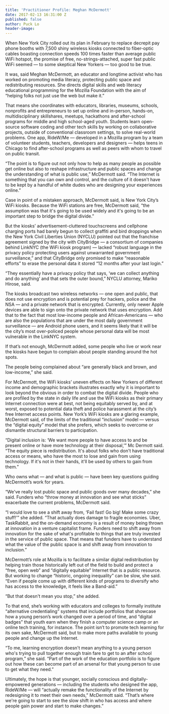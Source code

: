 ```yaml
---
title: 'Practitioner Profile: Meghan McDermott'
date: 2017-02-13 16:31:00 Z
published: false
author: Puck Lo
header-image: 
---
```


When New York City rolled out its plan in February to replace decrepit pay phone booths with 7,500 shiny wireless kiosks connected to fiber-optic cables boasting connection speeds 100 times faster than average public WiFi hotspot, the promise of free, no-strings-attached, super fast public WiFi seemed — to some skeptical New Yorkers — too good to be true.

<!--break-->

It was, said Meghan McDermott, an educator and longtime activist who has worked on promoting media literacy, protecting public space and redistributing resources. She directs digital skills and web literacy educational programming for the Mozilla Foundation with the aim of “helping folks not just use the web but make it.” 

That means she coordinates with educators, libraries, museums, schools, nonprofits and entrepreneurs to set up online and in-person, hands-on, multidisciplinary skillshares, meetups, hackathons and after-school programs for middle and high school-aged youth. Students learn open-source software coding and other tech skills by working on collaborative projects, outside of conventional classroom settings, to solve real-world problems. One app, RideW/Me — developed in a Mozilla program by a team of volunteer students, teachers, developers and designers — helps teens in Chicago to find after-school programs as well as peers with whom to travel on public transit. 

“The point is to figure out not only how to help as many people as possible get online but also to reshape infrastructure and public spaces and change the understanding of what is public use,” McDermott said. “The Internet is something that you can own and control, and the culture of it doesn't have to be kept by a handful of white dudes who are designing your experiences online.”

Case in point of a mistaken approach, McDermott said, is New York City’s WiFi kiosks. Because the WiFi stations are free, McDermott said, “the assumption was that it's going to be used widely and it's going to be an important step to bridge the digital divide.” 

But the kiosks’ advertisement-cluttered touchscreens and cellphone charging ports had barely begun to collect graffiti and bird droppings when the New York Civil Liberties Union (NYCLU) pointed out that the franchise agreement signed by the city with CityBridge — a consortium of companies behind LinkNYC (the WiFi kiosk program) — lacked “robust language in the privacy policy protecting users against unwarranted government surveillance,” and that CityBridge only promised to make “reasonable efforts” to erase the personal data it stored “12 months after your last login.” 

“They essentially have a privacy policy that says, ‘we can collect anything and do anything’ and that sets the outer bound,” NYCLU attorney, Mariko Hirose, said. 

The kiosks broadcast two wireless networks — one open and public, that does not use encryption and is potential prey for hackers, police and the NSA — and a private network that is encrypted. Currently, only newer Apple devices are able to sign onto the private network that uses encryption. Add that to the fact that most low-income people and African-Americans — who are also the populations that are under the most daily government surveillance — are Android phone users, and it seems likely that it will be the city’s most over-policed people whose personal data will be most vulnerable in the LinkNYC system.

If that’s not enough, McDermott added, some people who live or work near the kiosks have begun to complain about people standing around the hot spots.

The people being complained about “are generally black and brown, and low-income,” she said. 

For McDermott, the WiFi kiosks’ uneven effects on New Yorkers of different income and demographic brackets illustrates exactly why it is important to look beyond the obvious in order to combat the digital divide. People who are profiled by the state in daily life and use the WiFi kiosks as their primary Internet connection were at best, not being equitably served by, and at worst, exposed to potential data theft and police harassment at the city’s free Internet access points. New York’s WiFi kiosks are a glaring example, McDermott said, of the limits of the traditional “inclusion” model — versus the “digital equity” model that she prefers, which seeks to overcome or dismantle structural barriers to participation.

“Digital inclusion is: ‘We want more people to have access to and be present online or have more technology at their disposal,’” Mc Dermott said. “The equity piece is redistribution. It's about folks who don't have traditional access or means, who have the most to lose and gain from using technology. If it's not in their hands, it'll be used by others to gain from them.” 

Who owns what — and what is public — have been key questions guiding McDermott’s work for years. 

“We've really lost public space and public goods over many decades,” she said. Funders who “throw money at innovation and see what sticks” exacerbate the current problems, McDermott said. 

“I would love to see a shift away from, ‘Fail fast! Go big! Make some crazy stuff!’” she added. “That actually does damage to fragile economies. Uber, TaskRabbit, and the on-demand economy is a result of money being thrown at innovation in a venture capitalist frame. Funders need to shift away from innovation for the sake of what's profitable to things that are truly invested in the service of public space. That means that funders have to understand what the value of the public space is and shift away from innovation to inclusion.”

McDermott’s role at Mozilla is to facilitate a similar digital redistribution by helping train those historically left out of the field to build and protect a “free, open web” and “digitally equitable” Internet that is a public resource. But working to change “historic, ongoing inequality” can be slow, she said. “Even if people come up with different kinds of programs to diversify who has access to the knowledge, it feels like a Band-aid.”

“But that doesn't mean you stop,” she added.

To that end, she’s working with educators and colleges to formally institute “alternative credentialing” systems that include portfolios that showcase how a young person’s work changed over a period of time, and “digital badges” that youth earn when they finish a computer science camp or an online tech training, for instance. The point isn’t to promote tech learning for its own sake, McDermott said, but to make more paths available to young people and change up the Internet. 

“To me, learning encryption doesn't mean anything to a young person who's trying to pull together enough train fare to get to an after school program,” she said. “Part of the work of the education portfolio is to figure out how these can become part of an arsenal for that young person to use to get what they need.” 

Ultimately, the hope is that younger, socially conscious and digitally-empowered generations — including the students who designed the app, RideW/Me — will “actually remake the functionality of the Internet by redesigning it to meet their own needs,” McDermott said. “That’s where we're going to start to see the slow shift in who has access and where people gain power and start to make changes.” 
